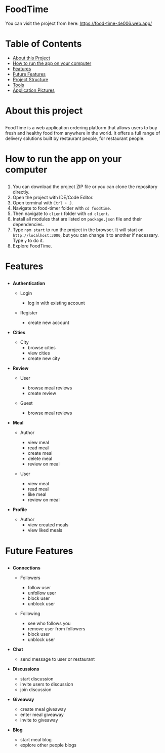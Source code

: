 # FoodTime

You can visit the project from here: https://food-time-4e006.web.app/

# Table of Contents
  - <a href="#about">About this Project</a>
  - <a href="#how-to-run">How to run the app on your computer</a>
  - <a href="#features">Features</a>
  - <a href="#future-features">Future Features</a>
  - <a href="#project-structure">Project Structure</a>
  - <a href="#tools">Tools</a>
  - <a href="#application-pictures">Application Pictures</a>

# <p id="about">About this project</p>

FoodTime is a web application ordering platform that allows users to buy fresh and healthy food from anywhere in the world. It offers a full range of delivery solutions built by restaurant people, for restaurant people.

# <p id="how-to-run">How to run the app on your computer</p>

1. You can download the project ZIP file or you can clone the repository directly.
2. Open the project with IDE/Code Editor.
3. Open terminal with `Ctrl + J`.
4. Navigate to food-timer folder with `cd foodtime`.
4. Then navigate to `client` folder with `cd client`.
5. Install all modules that are listed on `package.json` file and their dependencies.
6. Type `npm start` to run the project in the browser. It will start on `http://localhost:3000`, but you can change it to another if necessary. Type `y` to do it.
7. Explore FoodTime.

# <p id="features">Features</p>

- <strong>Authentication</strong>
  - Login
    - log in with existing account
     
  - Register
    - create new account

- <strong>Cities</strong>
  - City
    - browse cities
    - view cities
    - create new city

- <strong>Review</strong>
  - User
    - browse meal reviews
    - create review
  
  - Guest 
    - browse meal reviews

- <strong>Meal</strong>
  - Author
    - view meal
    - read meal
    - create meal 
    - delete meal 
    - review on meal  
  
  - User
    - view meal
    - read meal
    - like meal 
    - review on meal

- <strong>Profile</strong>
  - Author
    - view created meals
    - view liked meals

# <p id="future-features">Future Features</p>

- <strong>Connections</strong>
  - Followers
    - follow user
    - unfollow user
    - block user
    - unblock user
    
  - Following
    - see who follows you
    - remove user from followers
    - block user 
    - unblock user

- <strong>Chat</strong>
  - send message to user or restaurant
  
- <strong>Discussions</strong>
  - start discussion
  - invite users to discussion
  - join discussion
  
- <strong>Giveaway</strong>
  - create meal giveaway
  - enter meal giveaway
  - invite to giveaway

- <strong>Blog</strong>
  - start meal blog
  - explore other people blogs

 
